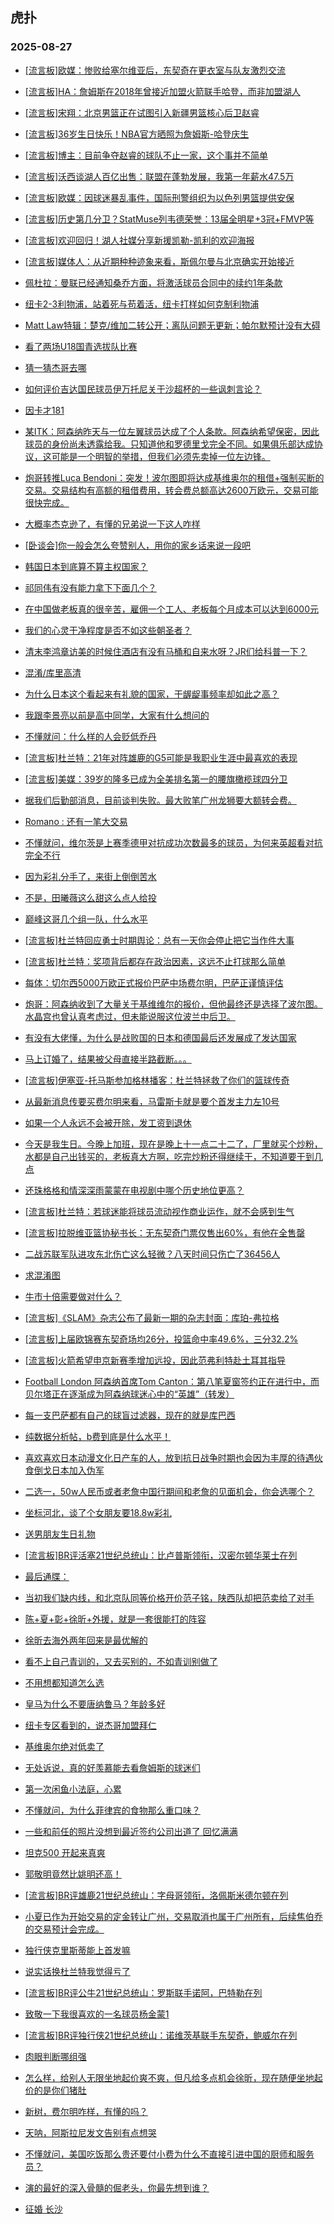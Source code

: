 ## 虎扑 
### 2025-08-27

+ [[流言板]欧媒：惨败给塞尔维亚后，东契奇在更衣室与队友激烈交流](https://bbs.hupu.com/634572241.html)

+ [[流言板]HA：詹姆斯在2018年曾接近加盟火箭联手哈登，而非加盟湖人](https://bbs.hupu.com/634571707.html)

+ [[流言板]宋翔：北京男篮正在试图引入新疆男篮核心后卫赵睿](https://bbs.hupu.com/634571792.html)

+ [[流言板]36岁生日快乐！NBA官方晒照为詹姆斯-哈登庆生](https://bbs.hupu.com/634570210.html)

+ [[流言板]博主：目前争夺赵睿的球队不止一家，这个事并不简单](https://bbs.hupu.com/634571254.html)

+ [[流言板]沃西谈湖人百亿出售：联盟在蓬勃发展，我第一年薪水47.5万](https://bbs.hupu.com/634570051.html)

+ [[流言板]欧媒：因球迷暴乱事件，国际刑警组织为以色列男篮提供安保](https://bbs.hupu.com/634572654.html)

+ [[流言板]历史第几分卫？StatMuse列韦德荣誉：13届全明星+3冠+FMVP等](https://bbs.hupu.com/634570558.html)

+ [[流言板]欢迎回归！湖人社媒分享新援凯勒-凯利的欢迎海报](https://bbs.hupu.com/634572684.html)

+ [[流言板]媒体人：从近期种种迹象来看，斯佩尔曼与北京确实开始接近](https://bbs.hupu.com/634569853.html)

+ [佩杜拉：曼联已经通知桑乔方面，将激活球员合同中的续约1年条款](https://bbs.hupu.com/634568973.html)

+ [纽卡2-3利物浦，站着死与苟着活，纽卡打样如何克制利物浦](https://bbs.hupu.com/634568695.html)

+ [Matt Law特辑：楚克/维加二转公开；离队问题无更新；帕尔默预计没有大碍](https://bbs.hupu.com/634569179.html)

+ [看了两场U18国青选拔队比赛](https://bbs.hupu.com/634565656.html)

+ [猜一猜杰哥去哪](https://bbs.hupu.com/634569822.html)

+ [如何评价吉达国民球员伊万托尼关于沙超杯的一些讽刺言论？](https://bbs.hupu.com/634566066.html)

+ [因卡才181](https://bbs.hupu.com/634569204.html)

+ [某ITK：阿森纳昨天与一位左翼球员达成了个人条款。阿森纳希望保密，因此球员的身份尚未透露给我。只知道他和罗德里戈完全不同。如果俱乐部达成协议，这可能是一个明智的举措，但我们必须先卖掉一位左边锋。](https://bbs.hupu.com/634570834.html)

+ [炮哥转推Luca Bendoni：突发！波尔图即将达成基维奥尔的租借+强制买断的交易。交易结构有高额的租借费用，转会费总额高达2600万欧元，交易可能很快完成。](https://bbs.hupu.com/634568232.html)

+ [大概率杰克逊了，有懂的兄弟说一下这人咋样](https://bbs.hupu.com/634566156.html)

+ [[卧谈会]你一般会怎么夸赞别人，用你的家乡话来说一段吧](https://bbs.hupu.com/634570962.html)

+ [韩国日本到底算不算主权国家？](https://bbs.hupu.com/634569722.html)

+ [祁同伟有没有能力拿下下面几个？](https://bbs.hupu.com/634571706.html)

+ [在中国做老板真的很辛苦，雇佣一个工人、老板每个月成本可以达到6000元](https://bbs.hupu.com/634569752.html)

+ [我们的心灵干净程度是否不如这些朝圣者？](https://bbs.hupu.com/634572133.html)

+ [清末李鸿章访美的时候住酒店有没有马桶和自来水呀？JR们给科普一下？](https://bbs.hupu.com/634572659.html)

+ [混淆/库里高清](https://bbs.hupu.com/634573129.html)

+ [为什么日本这个看起来有礼貌的国家，干龌龊事频率却如此之高？](https://bbs.hupu.com/634570812.html)

+ [我跟李景亮以前是高中同学，大家有什么想问的](https://bbs.hupu.com/634572995.html)

+ [不懂就问：什么样的人会贬低乔丹](https://bbs.hupu.com/634571126.html)

+ [[流言板]杜兰特：21年对阵雄鹿的G5可能是我职业生涯中最喜欢的表现](https://bbs.hupu.com/634573747.html)

+ [[流言板]美媒：39岁的隆多已成为全美排名第一的腰旗橄榄球四分卫](https://bbs.hupu.com/634573380.html)

+ [据我们后勤部消息，目前谈判失败。最大败笔广州龙狮要大额转会费。](https://bbs.hupu.com/634573541.html)

+ [Romano : 还有一笔大交易](https://bbs.hupu.com/634568736.html)

+ [不懂就问，维尔茨是上赛季德甲对抗成功次数最多的球员，为何来英超看对抗完全不行](https://bbs.hupu.com/634566839.html)

+ [因为彩礼分手了，来街上倒倒苦水](https://bbs.hupu.com/634573210.html)

+ [不是，田曦薇这么甜这么点人给投](https://bbs.hupu.com/634571509.html)

+ [巅峰这哥几个组一队，什么水平](https://bbs.hupu.com/634571377.html)

+ [[流言板]杜兰特回应勇士时期舆论：总有一天你会停止把它当作件大事](https://bbs.hupu.com/634574054.html)

+ [[流言板]杜兰特：奖项背后都存在政治因素，这远不止打球那么简单](https://bbs.hupu.com/634573884.html)

+ [每体：切尔西5000万欧正式报价巴萨中场费尔明，巴萨正谨慎评估](https://bbs.hupu.com/634571685.html)

+ [炮哥：阿森纳收到了大量关于基维维尔的报价，但他最终还是选择了波尔图。水晶宫也曾认真考虑过，但未能说服这位波兰中后卫。](https://bbs.hupu.com/634568475.html)

+ [有没有大佬懂，为什么是战败国的日本和德国最后还发展成了发达国家](https://bbs.hupu.com/634573438.html)

+ [马上订婚了，结果被父母直接半路截断。。。](https://bbs.hupu.com/634573921.html)

+ [[流言板]伊塞亚-托马斯参加格林播客：杜兰特拯救了你们的篮球传奇](https://bbs.hupu.com/634573050.html)

+ [从最新消息传要买费尔明来看，马雷斯卡就是要个首发主力左10号](https://bbs.hupu.com/634572283.html)

+ [如果一个人永远不会被开除，发工资到退休](https://bbs.hupu.com/634571760.html)

+ [今天是我生日。今晚上加班，现在是晚上十一点二十二了，厂里就买个炒粉，水都是自己出钱买的，老板真大方啊，吃完炒粉还得继续干，不知道要干到几点](https://bbs.hupu.com/634573332.html)

+ [还珠格格和情深深雨蒙蒙在电视剧中哪个历史地位更高？](https://bbs.hupu.com/634573250.html)

+ [[流言板]杜兰特：若球迷能将球员流动视作商业运作，就不会感到生气](https://bbs.hupu.com/634574204.html)

+ [[流言板]拉脱维亚篮协秘书长：无东契奇门票仅售出60%，有他在全售罄](https://bbs.hupu.com/634573140.html)

+ [二战苏联军队进攻东北伤亡这么轻微？八天时间只伤亡了36456人](https://bbs.hupu.com/634572965.html)

+ [求混淆图](https://bbs.hupu.com/634574159.html)

+ [牛市十倍需要做对什么？](https://bbs.hupu.com/634572944.html)

+ [[流言板]《SLAM》杂志公布了最新一期的杂志封面：库珀-弗拉格](https://bbs.hupu.com/634573173.html)

+ [[流言板]上届欧锦赛东契奇场均26分，投篮命中率49.6%，三分32.2%](https://bbs.hupu.com/634573642.html)

+ [[流言板]火箭希望申京新赛季增加远投，因此范弗利特赴土耳其指导](https://bbs.hupu.com/634573404.html)

+ [Football London 阿森纳首席Tom Canton：第八笔夏窗签约正在进行中，而贝尔塔正在逐渐成为阿森纳球迷心中的“英雄”（转发）](https://bbs.hupu.com/634570276.html)

+ [每一支巴萨都有自己的球盲过滤器，现在的就是库巴西](https://bbs.hupu.com/634570316.html)

+ [纯数据分析帖，b费到底是什么水平！](https://bbs.hupu.com/634573113.html)

+ [喜欢喜欢日本动漫文化日产车的人，放到抗日战争时期也会因为丰厚的待遇伙食倒戈日本加入伪军](https://bbs.hupu.com/634573647.html)

+ [二选一，50w人民币或者老詹中国行期间和老詹的见面机会，你会选哪个？](https://bbs.hupu.com/634573260.html)

+ [坐标河北，谈了个女朋友要18.8w彩礼](https://bbs.hupu.com/634573991.html)

+ [送男朋友生日礼物](https://bbs.hupu.com/634573183.html)

+ [[流言板]BR评活塞21世纪总统山：比卢普斯领衔，汉密尔顿华莱士在列](https://bbs.hupu.com/634573771.html)

+ [最后通牒：](https://bbs.hupu.com/634574027.html)

+ [当初我们缺内线，和北京队同等价格开价范子铭，陕西队却把范卖给了对手](https://bbs.hupu.com/634574076.html)

+ [陈+夏+彰+徐昕+外援，就是一套很能打的阵容](https://bbs.hupu.com/634574106.html)

+ [徐昕去海外两年回来是最优解的](https://bbs.hupu.com/634574046.html)

+ [看不上自己青训的，又去买别的，不如青训别做了](https://bbs.hupu.com/634574177.html)

+ [不用想都知道怎么选](https://bbs.hupu.com/634574412.html)

+ [皇马为什么不要唐纳鲁马？年龄多好](https://bbs.hupu.com/634569996.html)

+ [纽卡专区看到的，说杰哥加盟拜仁](https://bbs.hupu.com/634570303.html)

+ [基维奥尔绝对低卖了](https://bbs.hupu.com/634572075.html)

+ [无处诉说，真的好羡慕能去看詹姆斯的球迷们](https://bbs.hupu.com/634574267.html)

+ [第一次闲鱼小法庭，心累](https://bbs.hupu.com/634574272.html)

+ [不懂就问，为什么菲律宾的食物那么重口味？](https://bbs.hupu.com/634574819.html)

+ [一些和前任的照片没想到最近签约公司出道了 回忆满满](https://bbs.hupu.com/634574723.html)

+ [坦克500 开起来真爽](https://bbs.hupu.com/634574476.html)

+ [郭敬明竟然比姚明还高！](https://bbs.hupu.com/634573920.html)

+ [[流言板]BR评雄鹿21世纪总统山：字母哥领衔，洛佩斯米德尔顿在列](https://bbs.hupu.com/634574635.html)

+ [小夏已作为开始交易的定金转让广州，交易取消也属于广州所有，后续焦伯乔的交易预计会完成。](https://bbs.hupu.com/634574817.html)

+ [独行侠克里斯蒂能上首发嘛](https://bbs.hupu.com/634574399.html)

+ [说实话换杜兰特我觉得亏了](https://bbs.hupu.com/634574617.html)

+ [[流言板]BR评公牛21世纪总统山：罗斯联手诺阿，巴特勒在列](https://bbs.hupu.com/634574982.html)

+ [致敬一下我很喜欢的一名球员杨金蒙1](https://bbs.hupu.com/634574507.html)

+ [[流言板]BR评独行侠21世纪总统山：诺维茨基联手东契奇，鲍威尔在列](https://bbs.hupu.com/634574981.html)

+ [肉眼判断哪组强](https://bbs.hupu.com/634574395.html)

+ [怎么样，给别人无限坐地起价爽不爽，但凡给多点机会徐昕，现在随便坐地起价的是你们猪肚](https://bbs.hupu.com/634574321.html)

+ [新树，费尔明咋样，有懂的吗？](https://bbs.hupu.com/634572045.html)

+ [天呐，阿斯拉尼发文告别有点想哭](https://bbs.hupu.com/634570941.html)

+ [不懂就问，美国吃饭那么贵还要付小费为什么不直接引进中国的厨师和服务员？](https://bbs.hupu.com/634574826.html)

+ [演的最好的深入骨髓的倔老头，你最先想到谁？](https://bbs.hupu.com/634574679.html)

+ [征婚 长沙](https://bbs.hupu.com/634574607.html)

